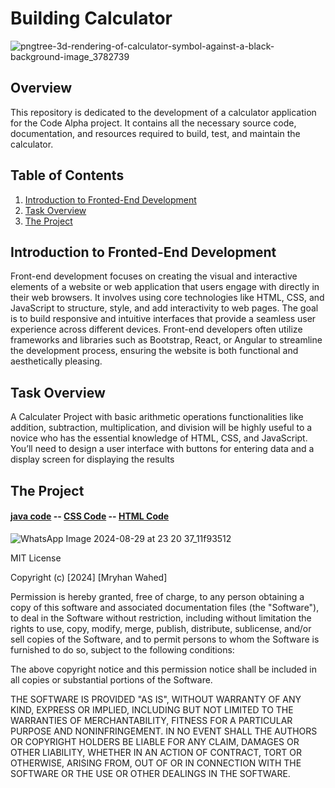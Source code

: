 # Building Calculator

![pngtree-3d-rendering-of-calculator-symbol-against-a-black-background-image_3782739](https://github.com/user-attachments/assets/407af1a9-69d2-46ba-9283-06282614d12f)



## Overview

This repository is dedicated to the development of a calculator application for the Code Alpha project. It contains all the necessary source code, documentation, and resources required to build, test, and maintain the calculator.

## Table of Contents

1. [Introduction to Fronted-End Development](#Introduction-to-Fronted-End-Development)
2. [Task Overview](#Task-Overview)
3. [The Project](#The-Project)
 

## Introduction to Fronted-End Development

Front-end development focuses on creating the visual and interactive elements of a website or web application that users engage with directly in their web browsers. It involves using core technologies like HTML, CSS, and JavaScript to structure, style, and add interactivity to web pages. The goal is to build responsive and intuitive interfaces that provide a seamless user experience across different devices. Front-end developers often utilize frameworks and libraries such as Bootstrap, React, or Angular to streamline the development process, ensuring the website is both functional and aesthetically pleasing.

## Task Overview

A Calculater Project with basic arithmetic operations functionalities like addition, subtraction, multiplication, and division will be highly useful to a novice who has the essential knowledge of HTML, CSS, and JavaScript. You’ll need to design a user interface with buttons for entering data and a display screen for displaying the results

## The Project

  #### [java code](java_code/code)      --     [CSS Code](css_code/code)     --      [HTML Code](html_code/code)

  ![WhatsApp Image 2024-08-29 at 23 20 37_11f93512](https://github.com/user-attachments/assets/ac4045ad-7573-4ee3-b163-837d22c76257)


MIT License

Copyright (c) [2024] [Mryhan Wahed]

Permission is hereby granted, free of charge, to any person obtaining a copy
of this software and associated documentation files (the "Software"), to deal
in the Software without restriction, including without limitation the rights
to use, copy, modify, merge, publish, distribute, sublicense, and/or sell
copies of the Software, and to permit persons to whom the Software is
furnished to do so, subject to the following conditions:

The above copyright notice and this permission notice shall be included in all
copies or substantial portions of the Software.

THE SOFTWARE IS PROVIDED "AS IS", WITHOUT WARRANTY OF ANY KIND, EXPRESS OR
IMPLIED, INCLUDING BUT NOT LIMITED TO THE WARRANTIES OF MERCHANTABILITY,
FITNESS FOR A PARTICULAR PURPOSE AND NONINFRINGEMENT. IN NO EVENT SHALL THE
AUTHORS OR COPYRIGHT HOLDERS BE LIABLE FOR ANY CLAIM, DAMAGES OR OTHER
LIABILITY, WHETHER IN AN ACTION OF CONTRACT, TORT OR OTHERWISE, ARISING FROM,
OUT OF OR IN CONNECTION WITH THE SOFTWARE OR THE USE OR OTHER DEALINGS IN THE
SOFTWARE.
